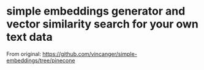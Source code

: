 # simple embeddings generator and vector similarity search for your own text data

From original: https://github.com/vincanger/simple-embeddings/tree/pinecone
